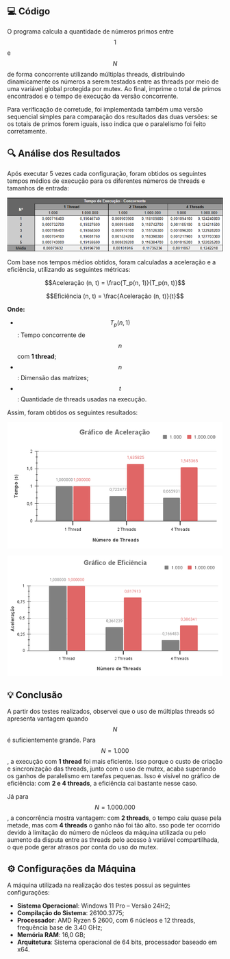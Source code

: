 ## 💻 Código
O programa calcula a quantidade de números primos entre $$1$$ e $$N$$ de forma concorrente utilizando múltiplas threads, distribuindo dinamicamente os números a serem testados entre as threads por meio de uma variável global protegida por mutex. Ao final, imprime o total de primos encontrados e o tempo de execução da versão concorrente.

Para verificação de corretude, foi implementada também uma versão sequencial simples para comparação dos resultados das duas versões: se os totais de primos forem iguais, isso indica que o paralelismo foi feito corretamente.
<br>

## 🔍 Análise dos Resultados
Após executar 5 vezes cada configuração, foram obtidos os seguintes tempos médios de execução para os diferentes números de threads e tamanhos de entrada:

![](TempoConcorrente.png)

Com base nos tempos médios obtidos, foram calculadas a aceleração e a eficiência, utilizando as seguintes métricas:

$$Aceleração (n, t) = \frac{T_p(n, 1)}{T_p(n, t)}$$

$$Eficiência (n, t) = \frac{Aceleração (n, t)}{t}$$

**Onde:**
* $$T_p(n, 1)$$ : Tempo concorrente de $$n$$ com **1 thread**;
* $$n$$ : Dimensão das matrizes;
* $$t$$ : Quantidade de threads usadas na execução.

Assim, foram obtidos os seguintes resultados: 
<br>

![](GráficoAceleração.png)


![](GráficoEficiência.png)


## 💡 Conclusão
A partir dos testes realizados, observei que o uso de múltiplas threads só apresenta vantagem quando $$N$$ é suficientemente grande. Para $$N = 1.000$$, a execução com **1 thread** foi mais eficiente. Isso porque o custo de criação e sincronização das threads, junto com o uso de mutex, acaba superando os ganhos de paralelismo em tarefas pequenas. Isso é visível no gráfico de eficiência: com **2 e 4 threads**, a eficiência cai bastante nesse caso.

Já para $$N = 1.000.000$$, a concorrência mostra vantagem: com **2 threads**, o tempo caiu quase pela metade, mas com **4 threads** o ganho não foi tão alto. sso pode ter ocorrido devido à limitação do número de núcleos da máquina utilizada ou pelo aumento da disputa entre as threads pelo acesso à variável compartilhada, o que pode gerar atrasos por conta do uso do mutex.


## ⚙️ Configurações da Máquina
A máquina utilizada na realização dos testes possui as seguintes configurações:
- **Sistema Operacional**: Windows 11 Pro – Versão 24H2;
- **Compilação do Sistema**: 26100.3775;
- **Processador**: AMD Ryzen 5 2600, com 6 núcleos e 12 threads, frequência base de 3.40 GHz;
- **Memória RAM**: 16,0 GB;
- **Arquitetura**: Sistema operacional de 64 bits, processador baseado em x64.
